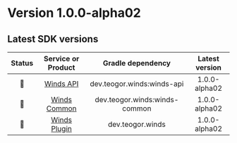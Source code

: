 [//]: # (This file was automatically generated - do not edit)

# Version 1.0.0-alpha02

## Latest SDK versions

| Status |                Service or Product                |       Gradle dependency       | Latest version |
|:------:|:------------------------------------------------:|:-----------------------------:|:--------------:|
|   🧪   |       [Winds API](../../../reference/api)        |  dev.teogor.winds:winds-api   | 1.0.0-alpha02  |
|   🧪   |    [Winds Common](../../../reference/common)     | dev.teogor.winds:winds-common | 1.0.0-alpha02  |
|   🧪   | [Winds Plugin](../../../reference/gradle-plugin) |       dev.teogor.winds        | 1.0.0-alpha02  |
